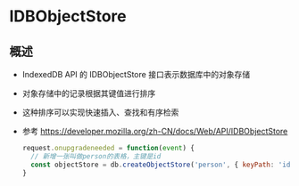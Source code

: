 # IDBObjectStore

## 概述

+ IndexedDB API 的 IDBObjectStore 接口表示数据库中的对象存储
+ 对象存储中的记录根据其键值进行排序
+ 这种排序可以实现快速插入、查找和有序检索

+ 参考  https://developer.mozilla.org/zh-CN/docs/Web/API/IDBObjectStore

  ```js
  request.onupgradeneeded = function(event) {
    // 新增一张叫做person的表格，主键是id
    const objectStore = db.createObjectStore('person', { keyPath: 'id' });
  }
  ```
